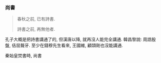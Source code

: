 ### 尚書

> 春秋之前, 已有詩書.
>
> 詩書之前, 再無他者.

孔子大概是把詩書講通了的, 但漢唐以降, 就再沒人能完全講通. 韓昌黎說: 周誥殷盤, 佶屈聱牙. 至少在錢穆先生看來, 王國維, 顧頡剛也沒能講通.

秦始皇焚書時, 尚書
